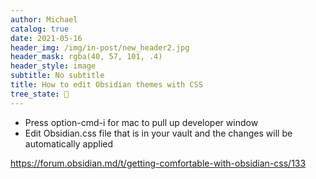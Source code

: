```yaml
---
author: Michael
catalog: true
date: 2021-05-16
header_img: /img/in-post/new_header2.jpg
header_mask: rgba(40, 57, 101, .4)
header_style: image
subtitle: No subtitle
title: How to edit Obsidian themes with CSS
tree_state: 🌱
---
```


- Press option-cmd-i for mac to pull up developer window
- Edit Obsidian.css file that is in your vault and the changes will be automatically applied


https://forum.obsidian.md/t/getting-comfortable-with-obsidian-css/133